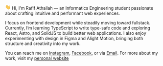 <img src="https://raw.githubusercontent.com/ABSphreak/ABSphreak/master/gifs/Hi.gif" width="18px" />  
Hi, I'm Rafif Athallah — an Informatics Engineering student passionate about crafting intuitive and performant web experiences.  

I focus on frontend development while steadily moving toward fullstack. Currently, I’m learning TypeScript to write type-safe code and exploring React, Astro, and SolidJS to build better web applications. I also enjoy experimenting with design in Figma and Alight Motion, bringing both structure and creativity into my work.

You can reach me on [Instagram](https://instagram.com/rapip.ts), [Facebook](https://facebook.com/profile.php?id=100017082106280), or via [Email](mailto:rapip.work@gmail.com). For more about my work, visit my [personal website](https://rafthllh.vercel.app)
